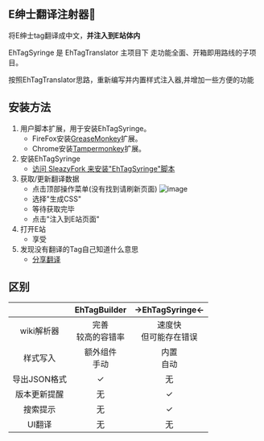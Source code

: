 E绅士翻译注射器💉
------------

将E绅士tag翻译成中文，**并注入到E站体内**

EhTagSyringe 是 EhTagTranslator 主项目下 走功能全面、开箱即用路线的子项目。

按照EhTagTranslator思路，重新编写并内置样式注入器,并增加一些方便的功能

## 安装方法
1. 用户脚本扩展，用于安装EhTagSyringe。
   * FireFox安装[GreaseMonkey](http://www.greasespot.net/)扩展。
   * Chrome安装[Tampermonkey](https://chrome.google.com/webstore/detail/tampermonkey/dhdgffkkebhmkfjojejmpbldmpobfkfo?hl=zh-CN)扩展。
2. 安装EhTagSyringe
   * [访问 SleazyFork 来安装"EhTagSyringe"脚本](https://greasyfork.org/zh-CN/scripts/33136-ehtagsyringe)
3. 获取/更新翻译数据
   * 点击顶部操作菜单(没有找到请刷新页面) ![image](https://user-images.githubusercontent.com/5716100/30308161-1f7c0022-9749-11e7-9702-7f607254d158.png)
   * 选择"生成CSS"
   * 等待获取完毕
   * 点击"注入到E站页面"
4. 打开E站
   * 享受
5. 发现没有翻译的Tag自己知道什么意思
   * [分享翻译](https://github.com/Mapaler/EhTagTranslator/wiki)



## 区别

|                | EhTagBuilder | →EhTagSyringe← |
|:--------------:|:------------:|:------------:|
| wiki解析器 | 完善<br>较高的容错率 | 速度快<br>但可能存在错误 |
| 样式写入 | 额外组件<br>手动 | 内置<br>自动 |
| 导出JSON格式 | ✓ | 无 |
| 版本更新提醒 | 无 | ✓ |
| 搜索提示 | 无 | ✓ |
| UI翻译 | 无 | 无 |



